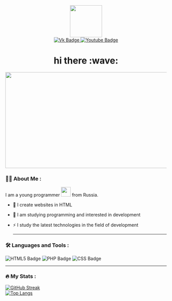 <div id="header" align="center">
  <img src="https://media.giphy.com/media/M9gbBd9nbDrOTu1Mqx/giphy.gif" width="100"/>
</div>
<div id="badges" align="center">
  <a href="https://vk.com/val3kboost" >
  <img src="https://img.shields.io/badge/VK-blue?style=for-the-badge&logo=vk&logoColor=white" alt="Vk Badge"/> 
  </a>
  <a href="https://www.youtube.com/channel/UCoENHbLY5kEtDNtwpHRqyBg" >
  <img src="https://img.shields.io/badge/YouTube-red?style=for-the-badge&logo=youtube&logoColor=white" alt="Youtube Badge"/>
  </a>
  </a>
  </div>
  <div align="center">
  <img src="https://komarev.com/ghpvc/?username=val3kXD&style=flat-square&color=green" alt=""/>
  </div>
  <div align="center">
  <h1>
  hi there :wave:
  </h1>
  </div>
  <div align="center">
  <img src="https://media.giphy.com/media/dWesBcTLavkZuG35MI/giphy.gif" width="600" height="300"/>
  </div>

### :man_technologist: About Me :
I am a young programmer <img src="https://media.giphy.com/media/WUlplcMpOCEmTGBtBW/giphy.gif" width="30"> from Russia.
- :telescope: I create websites in HTML

- :seedling: I am studying programming and interested in development

- :zap: I study the latest technologies in the field of development

  ---

### :hammer_and_wrench: Languages and Tools :
<div> 
 <img src="https://img.shields.io/badge/HTML-orange?style=for-the-badge&logo=html5&logoColor=white" alt="HTML5 Badge"/> 
 <img src="https://img.shields.io/badge/PHP-purple?style=for-the-badge&logo=php&logoColor=white" alt="PHP Badge"/> 
 <img src="https://img.shields.io/badge/CSS-blue?style=for-the-badge&logo=css3&logoColor=white" alt="CSS Badge"/> </div>
   
   ---

### :fire: My Stats :
[![GitHub Streak](http://github-readme-streak-stats.herokuapp.com?user=val3kXD&theme=dark&background=000000)](https://git.io/streak-stats) 
<br>
[![Top Langs](https://github-readme-stats.vercel.app/api/top-langs/?username=val3kXD&layout=compact&theme=vision-friendly-dark)](https://github.com/anuraghazra/github-readme-stats)
